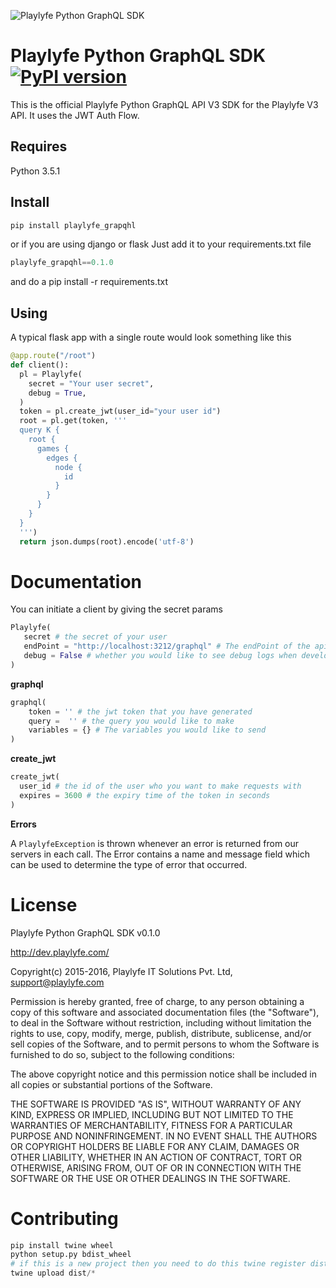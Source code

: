 ![Playlyfe Python GraphQL SDK](https://dev.playlyfe.com/images/assets/pl-python-sdk.png "Playlyfe Python GraphQL SDK")

Playlyfe Python GraphQL SDK [![PyPI version](https://badge.fury.io/py/playlyfe-graphql.svg)](http://badge.fury.io/py/playlyfe-graphql)
=================
This is the official Playlyfe Python GraphQL API V3 SDK for the Playlyfe V3 API.
It uses the JWT Auth Flow.

Requires
--------
Python 3.5.1

Install
----------
```python
pip install playlyfe_grapqhl
```
or if you are using django or flask
Just add it to your requirements.txt file
```python
playlyfe_grapqhl==0.1.0
```
and do a pip install -r requirements.txt

Using
-----
A typical flask app with a single route would look something like this
```python
@app.route("/root")
def client():
  pl = Playlyfe(
    secret = "Your user secret",
    debug = True,
  )
  token = pl.create_jwt(user_id="your user id")
  root = pl.get(token, '''
  query K {
    root {
      games {
        edges {
          node {
            id
          }
        }
      }
    }
  }
  ''')
  return json.dumps(root).encode('utf-8')
```

# Documentation
You can initiate a client by giving the secret params
```python
Playlyfe(
   secret # the secret of your user
   endPoint = "http://localhost:3212/graphql" # The endPoint of the api server
   debug = False # whether you would like to see debug logs when developing
)
```

**graphql**
```python
graphql(
    token = '' # the jwt token that you have generated
    query =  '' # the query you would like to make
    variables = {} # The variables you would like to send
)
```

**create_jwt**
```python
create_jwt(
  user_id # the id of the user who you want to make requests with
  expires = 3600 # the expiry time of the token in seconds
)
```

**Errors**

A ```PlaylyfeException``` is thrown whenever an error is returned from our servers in each call.
The Error contains a name and message field which can be used to determine the type of error that occurred.

License
=======
Playlyfe Python GraphQL SDK v0.1.0

http://dev.playlyfe.com/

Copyright(c) 2015-2016, Playlyfe IT Solutions Pvt. Ltd, support@playlyfe.com

Permission is hereby granted, free of charge, to any person obtaining a copy
of this software and associated documentation files (the "Software"), to deal
in the Software without restriction, including without limitation the rights
to use, copy, modify, merge, publish, distribute, sublicense, and/or sell
copies of the Software, and to permit persons to whom the Software is
furnished to do so, subject to the following conditions:

The above copyright notice and this permission notice shall be included in
all copies or substantial portions of the Software.

THE SOFTWARE IS PROVIDED "AS IS", WITHOUT WARRANTY OF ANY KIND, EXPRESS OR
IMPLIED, INCLUDING BUT NOT LIMITED TO THE WARRANTIES OF MERCHANTABILITY,
FITNESS FOR A PARTICULAR PURPOSE AND NONINFRINGEMENT. IN NO EVENT SHALL THE
AUTHORS OR COPYRIGHT HOLDERS BE LIABLE FOR ANY CLAIM, DAMAGES OR OTHER
LIABILITY, WHETHER IN AN ACTION OF CONTRACT, TORT OR OTHERWISE, ARISING FROM,
OUT OF OR IN CONNECTION WITH THE SOFTWARE OR THE USE OR OTHER DEALINGS IN
THE SOFTWARE.

Contributing
============
```python
pip install twine wheel
python setup.py bdist_wheel
# if this is a new project then you need to do this twine register dist/*
twine upload dist/*
```